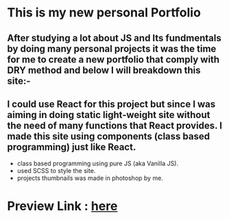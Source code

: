 # This is my new personal Portfolio
## After studying a lot about JS and Its fundmentals by doing many personal projects it was the time for me to create a new portfolio that comply with DRY method and below I will breakdown this site:-
## I could use React for this project but since I was aiming in doing static light-weight site without the need of many functions that React provides. I made this site using components (class based programming) just like React.

- class based programming using pure JS (aka Vanilla JS).
- used SCSS to style the site.
- projects thumbnails was made in photoshop by me.

# Preview Link : [here](https://mosalah001.netlify.app/)